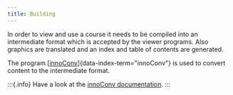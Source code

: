 ```yaml
---
title: Building
---
```


In order to view and use a course it needs to be compiled into an intermediate
format which is accepted by the viewer programs. Also graphics are translated
and an index and table of contents are generated.

The program
[[innoConv](https://github.com/innodoc/innoconv)]{data-index-term="innoConv"}
is used to convert content to the intermediate format.

:::{.info}
Have a look at the [innoConv documentation](https://innoconv.readthedocs.io/).
:::
